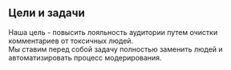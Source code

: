 ## Цели и задачи
Наша цель - повысить лояльность аудитории путем очистки комментариев от токсичных людей.  
Мы ставим перед собой задачу полностью заменить людей и автоматизировать процесс модерирования. 
